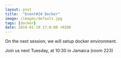 ```yaml
---
layout: post
title:  "Event#24 Docker"
image: /images/default.jpg
tags: [docker]
date: 2019-01-10 17:0:00 +0200
---
```


On the next session, we will setup docker environment.[]()

Join us next Tuesday, at 10:30 in Jamaica (room 223)